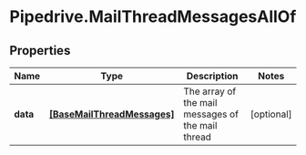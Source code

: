 # Pipedrive.MailThreadMessagesAllOf

## Properties

Name | Type | Description | Notes
------------ | ------------- | ------------- | -------------
**data** | [**[BaseMailThreadMessages]**](BaseMailThreadMessages.md) | The array of the mail messages of the mail thread | [optional] 


